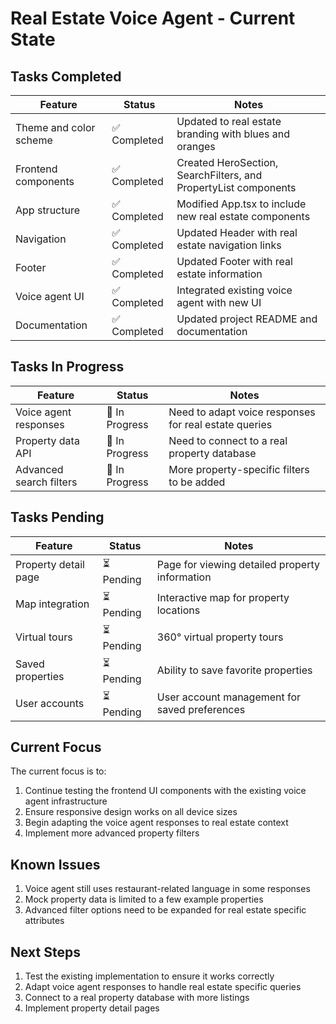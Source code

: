# Real Estate Voice Agent - Current State

## Tasks Completed

| Feature | Status | Notes |
|---------|--------|-------|
| Theme and color scheme | ✅ Completed | Updated to real estate branding with blues and oranges |
| Frontend components | ✅ Completed | Created HeroSection, SearchFilters, and PropertyList components |
| App structure | ✅ Completed | Modified App.tsx to include new real estate components |
| Navigation | ✅ Completed | Updated Header with real estate navigation links |
| Footer | ✅ Completed | Updated Footer with real estate information |
| Voice agent UI | ✅ Completed | Integrated existing voice agent with new UI |
| Documentation | ✅ Completed | Updated project README and documentation |

## Tasks In Progress

| Feature | Status | Notes |
|---------|--------|-------|
| Voice agent responses | 🔄 In Progress | Need to adapt voice responses for real estate queries |
| Property data API | 🔄 In Progress | Need to connect to a real property database |
| Advanced search filters | 🔄 In Progress | More property-specific filters to be added |

## Tasks Pending

| Feature | Status | Notes |
|---------|--------|-------|
| Property detail page | ⏳ Pending | Page for viewing detailed property information |
| Map integration | ⏳ Pending | Interactive map for property locations |
| Virtual tours | ⏳ Pending | 360° virtual property tours |
| Saved properties | ⏳ Pending | Ability to save favorite properties |
| User accounts | ⏳ Pending | User account management for saved preferences |

## Current Focus

The current focus is to:

1. Continue testing the frontend UI components with the existing voice agent infrastructure
2. Ensure responsive design works on all device sizes
3. Begin adapting the voice agent responses to real estate context
4. Implement more advanced property filters

## Known Issues

1. Voice agent still uses restaurant-related language in some responses
2. Mock property data is limited to a few example properties
3. Advanced filter options need to be expanded for real estate specific attributes

## Next Steps

1. Test the existing implementation to ensure it works correctly
2. Adapt voice agent responses to handle real estate specific queries
3. Connect to a real property database with more listings
4. Implement property detail pages 